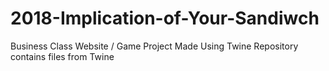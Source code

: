 # 2018-Implication-of-Your-Sandiwch
Business Class Website / Game Project 
Made Using Twine
Repository contains files from Twine
